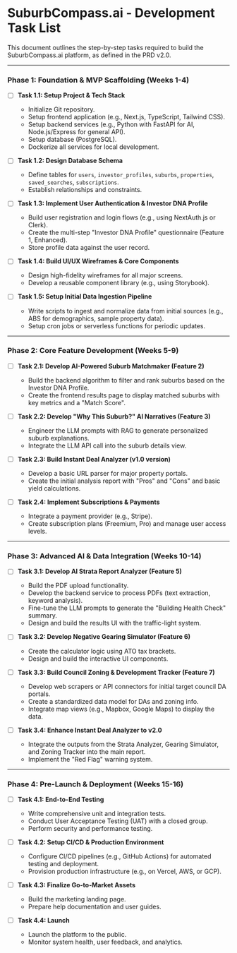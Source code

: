 # SuburbCompass.ai - Development Task List

This document outlines the step-by-step tasks required to build the SuburbCompass.ai platform, as defined in the PRD v2.0.

---

### Phase 1: Foundation & MVP Scaffolding (Weeks 1-4)

-   [ ] **Task 1.1: Setup Project & Tech Stack**
    -   Initialize Git repository.
    -   Setup frontend application (e.g., Next.js, TypeScript, Tailwind CSS).
    -   Setup backend services (e.g., Python with FastAPI for AI, Node.js/Express for general API).
    -   Setup database (PostgreSQL).
    -   Dockerize all services for local development.

-   [ ] **Task 1.2: Design Database Schema**
    -   Define tables for `users`, `investor_profiles`, `suburbs`, `properties`, `saved_searches`, `subscriptions`.
    -   Establish relationships and constraints.

-   [ ] **Task 1.3: Implement User Authentication & Investor DNA Profile**
    -   Build user registration and login flows (e.g., using NextAuth.js or Clerk).
    -   Create the multi-step "Investor DNA Profile" questionnaire (Feature 1, Enhanced).
    -   Store profile data against the user record.

-   [ ] **Task 1.4: Build UI/UX Wireframes & Core Components**
    -   Design high-fidelity wireframes for all major screens.
    -   Develop a reusable component library (e.g., using Storybook).

-   [ ] **Task 1.5: Setup Initial Data Ingestion Pipeline**
    -   Write scripts to ingest and normalize data from initial sources (e.g., ABS for demographics, sample property data).
    -   Setup cron jobs or serverless functions for periodic updates.

---

### Phase 2: Core Feature Development (Weeks 5-9)

-   [ ] **Task 2.1: Develop AI-Powered Suburb Matchmaker (Feature 2)**
    -   Build the backend algorithm to filter and rank suburbs based on the Investor DNA Profile.
    -   Create the frontend results page to display matched suburbs with key metrics and a "Match Score".

-   [ ] **Task 2.2: Develop "Why This Suburb?" AI Narratives (Feature 3)**
    -   Engineer the LLM prompts with RAG to generate personalized suburb explanations.
    -   Integrate the LLM API call into the suburb details view.

-   [ ] **Task 2.3: Build Instant Deal Analyzer (v1.0 version)**
    -   Develop a basic URL parser for major property portals.
    -   Create the initial analysis report with "Pros" and "Cons" and basic yield calculations.

-   [ ] **Task 2.4: Implement Subscriptions & Payments**
    -   Integrate a payment provider (e.g., Stripe).
    -   Create subscription plans (Freemium, Pro) and manage user access levels.

---

### Phase 3: Advanced AI & Data Integration (Weeks 10-14)

-   [ ] **Task 3.1: Develop AI Strata Report Analyzer (Feature 5)**
    -   Build the PDF upload functionality.
    -   Develop the backend service to process PDFs (text extraction, keyword analysis).
    -   Fine-tune the LLM prompts to generate the "Building Health Check" summary.
    -   Design and build the results UI with the traffic-light system.

-   [ ] **Task 3.2: Develop Negative Gearing Simulator (Feature 6)**
    -   Create the calculator logic using ATO tax brackets.
    -   Design and build the interactive UI components.

-   [ ] **Task 3.3: Build Council Zoning & Development Tracker (Feature 7)**
    -   Develop web scrapers or API connectors for initial target council DA portals.
    -   Create a standardized data model for DAs and zoning info.
    -   Integrate map views (e.g., Mapbox, Google Maps) to display the data.

-   [ ] **Task 3.4: Enhance Instant Deal Analyzer to v2.0**
    -   Integrate the outputs from the Strata Analyzer, Gearing Simulator, and Zoning Tracker into the main report.
    -   Implement the "Red Flag" warning system.

---

### Phase 4: Pre-Launch & Deployment (Weeks 15-16)

-   [ ] **Task 4.1: End-to-End Testing**
    -   Write comprehensive unit and integration tests.
    -   Conduct User Acceptance Testing (UAT) with a closed group.
    -   Perform security and performance testing.

-   [ ] **Task 4.2: Setup CI/CD & Production Environment**
    -   Configure CI/CD pipelines (e.g., GitHub Actions) for automated testing and deployment.
    *   Provision production infrastructure (e.g., on Vercel, AWS, or GCP).

-   [ ] **Task 4.3: Finalize Go-to-Market Assets**
    -   Build the marketing landing page.
    -   Prepare help documentation and user guides.

-   [ ] **Task 4.4: Launch**
    -   Launch the platform to the public.
    -   Monitor system health, user feedback, and analytics. 